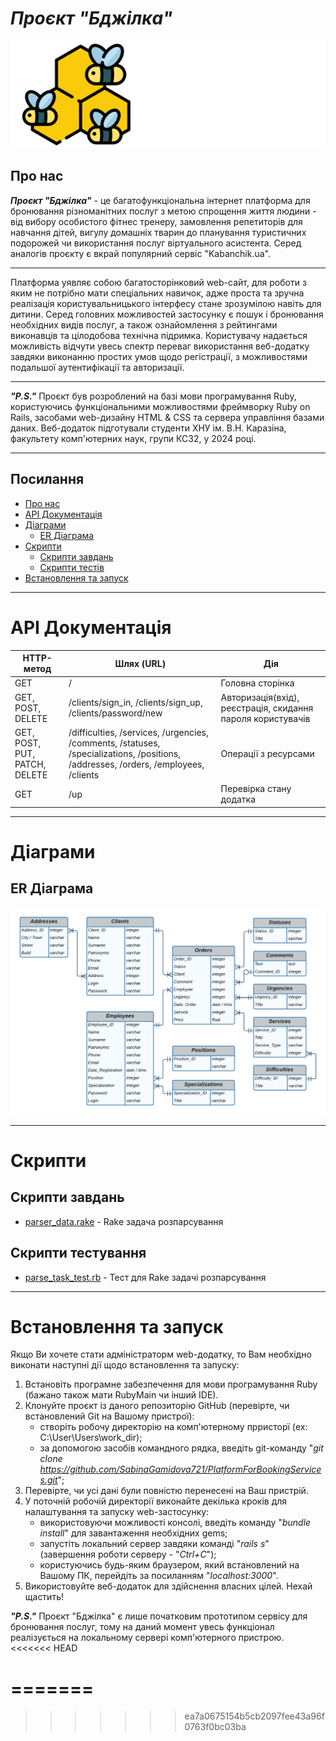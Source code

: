 # ***Проєкт "Бджілка"***

![Logo](/app/assets/images/logo.svg)

## **Про нас**

***Проєкт "Бджілка"*** - це багатофункціональна інтернет платформа для бронювання різноманітних послуг з метою спрощення життя людини - від вибору особистого фітнес тренеру, замовлення репетиторів для навчання дітей, вигулу домашніх тварин до планування туристичних подорожей чи використання послуг віртуального асистента. Серед аналогів проєкту є вкрай популярний сервіс "Kabanchik.ua".

---

Платформа уявляє собою багатосторінковий web-сайт, для роботи з яким не потрібно мати спеціальних навичок, адже проста та зручна реалізація користувальницького інтерфесу стане зрозумілою навіть для дитини. Серед головних можливостей застосунку є пошук і бронювання необхідних видів послуг, а також ознайомлення з рейтингами виконавців та цілодобова технічна підримка. Користувачу надається можливість відчути увесь спектр переваг використання веб-додатку завдяки виконанню простих умов щодо регістрації, з можливостями подальшої аутентифікації та авторизації. 

---

***"P.S."*** Проєкт був розроблений на базі мови програмування Ruby, користуючись функціональними можливостями фреймворку Ruby on Rails, засобами web-дизайну HTML & CSS та сервера управління базами даних. Веб-додаток підготували студенти ХНУ ім. В.Н. Каразіна, факультету комп'ютерних наук, групи КС32, у 2024 році. 

---

## Посилання

- [Про нас](#про-нас)
- [API Документація](#api-документація) 
- [Діаграми](#діаграми)
    - [ER Діаграма](#er-діаграма)
- [Скрипти](#скрипти) 
    - [Скрипти завдань](#скрипти-завдань)
    - [Скрипти тестів](#скрипти-тестування) 
- [Встановлення та запуск](#встановлення-та-запуск)

---

# **API Документація**

| HTTP-метод | Шлях (URL)         | Дія                   |
|------------|--------------------|-----------------------|
| GET        | /                  | Головна сторінка      |
| GET, POST, DELETE | /clients/sign_in, /clients/sign_up, /clients/password/new | Авторизація(вхід), реєстрація, скидання пароля користувачів |
| GET, POST, PUT, PATCH, DELETE | /difficulties, /services, /urgencies, /comments, /statuses, /specializations, /positions, /addresses, /orders, /employees, /clients | Операції з ресурсами |
| GET        | /up                | Перевірка стану додатка |

---

# **Діаграми**

## ER Діаграма

![ER-diagram](/docs/ScreenOfDBFinal.png)

---

# **Скрипти**

## Скрипти завдань

- [parser_data.rake](/lib/tasks/parse_data.rake) - Rake задача розпарсування

## Скрипти тестування

- [parse_task_test.rb](/test/tasks/parse_task_test.rb) - Тест для Rake задачі розпарсування

---

# Встановлення та запуск

Якщо Ви хочете стати адміністраторм web-додатку, то Вам необхідно виконати наступні дії щодо встановлення та запуску:

1. Встановіть програмне забезпечення для мови програмування Ruby (бажано також мати RubyMain чи інший IDE).
2. Клонуйте проєкт із даного репозиторію GitHub (перевірте, чи встановлений Git на Вашому пристрої):
    - створіть робочу директорію на комп'ютерному прристорї (ex: C:\User\Users\work_dir);
    - за допомогою засобів командного рядка, введіть git-команду "*git clone https://github.com/SabinaGamidova721/PlatformForBookingServices.git*";
3. Перевірте, чи усі дані були повністю перенесені на Ваш пристрій.
4. У поточній робочій директорії виконайте декілька кроків для налаштування та запуску web-застосунку:
    - використовуючи можливості консолі, введіть команду "*bundle install*" для завантаження необхідних gems;
    - запустіть локальний сервер завдяки команді "*rails s*" (завершення роботи серверу - "*Ctrl+C*");
    - користуючись будь-яким браузером, який встановлений на Вашому ПК, перейдіть за посиланням "*localhost:3000*".
5. Використовуйте веб-додаток для здійснення власних цілей. Нехай щастить!

***"P.S."*** Проєкт "Бджілка" є лише початковим прототипом сервісу для бронювання послуг, тому на даний момент увесь функціонал реалізується на локальному сервері комп'ютерного пристрою.
<<<<<<< HEAD

=======
=======
>>>>>>> ea7a0675154b5cb2097fee43a96f0763f0bc03ba
